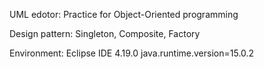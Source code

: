 UML edotor: Practice for Object-Oriented programming

Design pattern: Singleton, Composite, Factory

Environment:
Eclipse IDE 4.19.0
java.runtime.version=15.0.2
